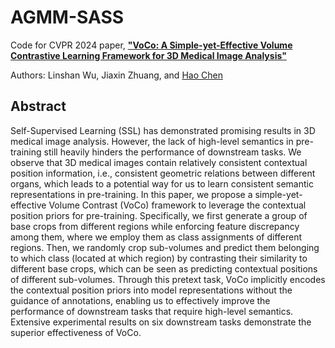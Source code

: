 # AGMM-SASS
Code for CVPR 2024 paper, [**"VoCo: A Simple-yet-Effective Volume Contrastive Learning Framework for 3D Medical Image Analysis"**](https://openaccess.thecvf.com/content/CVPR2023/papers/Wu_Sparsely_Annotated_Semantic_Segmentation_With_Adaptive_Gaussian_Mixtures_CVPR_2023_paper.pdf)

Authors: Linshan Wu, Jiaxin Zhuang, and <a href="https://scholar.google.com/citations?hl=en&user=Z_t5DjwAAAAJ">Hao Chen</a>

## Abstract
Self-Supervised Learning (SSL) has demonstrated promising results in 3D medical image analysis. However, the lack of high-level semantics in pre-training still heavily hinders the performance of downstream tasks. We observe that 3D medical images contain relatively consistent contextual position information, i.e., consistent geometric relations between different organs, which leads to a potential way for us to learn consistent semantic representations in pre-training. In this paper, we propose a simple-yet-effective Volume Contrast (VoCo) framework to leverage the contextual position priors for pre-training. Specifically, we first generate a group of base crops from different regions while enforcing feature discrepancy among them, where we employ them as class assignments of different regions. Then, we randomly crop sub-volumes and predict them belonging to which class (located at which region) by contrasting their similarity to different base crops, which can be seen as predicting contextual positions of different sub-volumes. Through this pretext task, VoCo implicitly encodes the contextual position priors into model representations without the guidance of annotations, enabling us to effectively improve the performance of downstream tasks that require high-level semantics. Extensive experimental results on six downstream tasks demonstrate the superior effectiveness of VoCo.
